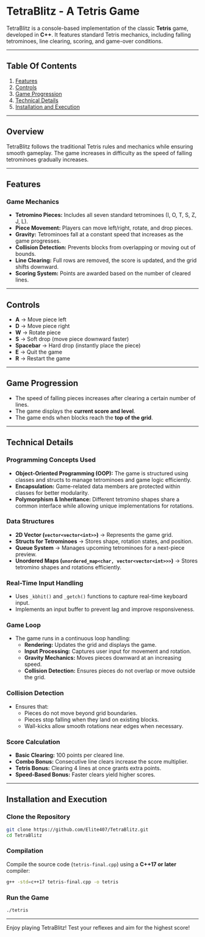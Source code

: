 # TetraBlitz - A Tetris Game

TetraBlitz is a console-based implementation of the classic **Tetris** game, developed in **C++**. It features standard Tetris mechanics, including falling tetrominoes, line clearing, scoring, and game-over conditions.

---

## Table Of Contents

1. [Features](#features)
2. [Controls](#controls)
3. [Game Progression](#game-progression)
4. [Technical Details](#technical-details)
5. [Installation and Execution](#installation-and-execution)

---

## Overview

TetraBlitz follows the traditional Tetris rules and mechanics while ensuring smooth gameplay. The game increases in difficulty as the speed of falling tetrominoes gradually increases.

---

## Features

### Game Mechanics
- **Tetromino Pieces:** Includes all seven standard tetrominoes (I, O, T, S, Z, J, L).
- **Piece Movement:** Players can move left/right, rotate, and drop pieces.
- **Gravity:** Tetrominoes fall at a constant speed that increases as the game progresses.
- **Collision Detection:** Prevents blocks from overlapping or moving out of bounds.
- **Line Clearing:** Full rows are removed, the score is updated, and the grid shifts downward.
- **Scoring System:** Points are awarded based on the number of cleared lines.

---

## Controls

- **A** → Move piece left  
- **D** → Move piece right  
- **W** → Rotate piece  
- **S** → Soft drop (move piece downward faster)  
- **Spacebar** → Hard drop (instantly place the piece)  
- **E** → Quit the game  
- **R** → Restart the game  

---

## Game Progression

- The speed of falling pieces increases after clearing a certain number of lines.
- The game displays the **current score and level**.
- The game ends when blocks reach the **top of the grid**.

---

## Technical Details

### Programming Concepts Used
- **Object-Oriented Programming (OOP):** The game is structured using classes and structs to manage tetrominoes and game logic efficiently.
- **Encapsulation:** Game-related data members are protected within classes for better modularity.
- **Polymorphism & Inheritance:** Different tetromino shapes share a common interface while allowing unique implementations for rotations.

### Data Structures
- **2D Vector (`vector<vector<int>>`)** → Represents the game grid.
- **Structs for Tetrominoes** → Stores shape, rotation states, and position.
- **Queue System** → Manages upcoming tetrominoes for a next-piece preview.
- **Unordered Maps (`unordered_map<char, vector<vector<int>>>`)** → Stores tetromino shapes and rotations efficiently.

### Real-Time Input Handling
- Uses `_kbhit()` and `_getch()` functions to capture real-time keyboard input.
- Implements an input buffer to prevent lag and improve responsiveness.

### Game Loop
- The game runs in a continuous loop handling:
  - **Rendering:** Updates the grid and displays the game.
  - **Input Processing:** Captures user input for movement and rotation.
  - **Gravity Mechanics:** Moves pieces downward at an increasing speed.
  - **Collision Detection:** Ensures pieces do not overlap or move outside the grid.

### Collision Detection
- Ensures that:
  - Pieces do not move beyond grid boundaries.
  - Pieces stop falling when they land on existing blocks.
  - Wall-kicks allow smooth rotations near edges when necessary.

### Score Calculation
- **Basic Clearing:** 100 points per cleared line.
- **Combo Bonus:** Consecutive line clears increase the score multiplier.
- **Tetris Bonus:** Clearing 4 lines at once grants extra points.
- **Speed-Based Bonus:** Faster clears yield higher scores.

---

## Installation and Execution

### Clone the Repository

```sh
git clone https://github.com/Elite407/TetraBlitz.git
cd TetraBlitz
```

### Compilation

Compile the source code (`tetris-final.cpp`) using a **C++17 or later** compiler:

```sh
g++ -std=c++17 tetris-final.cpp -o tetris
```

### Run the Game

```sh
./tetris
```

---

Enjoy playing TetraBlitz! Test your reflexes and aim for the highest score!

